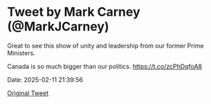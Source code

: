 # Tweet by Mark Carney (@MarkJCarney)

Great to see this show of unity and leadership from our former Prime Ministers.

Canada is so much bigger than our politics. https://t.co/zcPhDqfoA8

Date: 2025-02-11 21:39:56

[Original Tweet](https://x.com/MarkJCarney/status/1889429184461550024)
